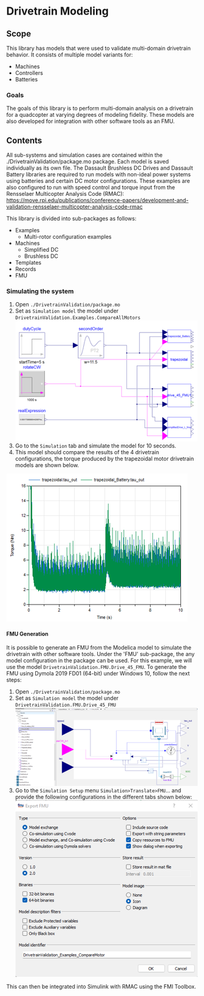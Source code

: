 # Drivetrain Modeling
## Scope
This library has models that were used to validate multi-domain drivetrain behavior. It consists of multiple model variants for:
- Machines
- Controllers
- Batteries

### Goals
The goals of this library is to perform multi-domain analysis on a drivetrain for a quadcopter at varying degrees of modeling fidelity. These models are also developed for integration with other software tools as an FMU.

## Contents
All sub-systems and simulation cases are contained within the ./DrivetrainValidation/package.mo package. Each model is saved individually as its own file. The Dassault Brushless DC Drives and Dassault Battery libraries are required to run models with non-ideal power systems using batteries and certain DC motor configurations. These examples are also configured to run with speed control and torque input from the Rensselaer Multicopter Analysis Code (RMAC): <https://move.rpi.edu/publications/conference-papers/development-and-validation-rensselaer-multicopter-analysis-code-rmac>

This library is divided into sub-packages as follows:
- Examples
    - Multi-rotor configuration examples 
- Machines
    - Simplified DC
    - Brushless DC
- Templates
- Records
- FMU

### Simulating the system
1. Open ``./DrivetrainValidation/package.mo``
2. Set as ``Simulation model`` the model under ``DrivetrainValidation.Examples.CompareAllMotors``
![Alt text](/Pictures/ExampleModel.png "Example model") 
3. Go to the ``Simulation`` tab and simulate the model for 10 seconds.
4. This model should compare the results of the 4 drivetrain configurations, the torque produced by the trapezoidal motor drivetrain models are shown below. 

![Alt text](/Pictures/TrapezoidalTorque.png "Torque produced by the trapezoidal motor models") 

#### FMU Generation
It is possible to generate an FMU from the Modelica model to simulate the drivetrain with other software tools. Under the 'FMU' sub-package, the any model configuration in the package can be used. For this example, we will use the model ``DrivetrainValidation.FMU.Drive_45_FMU``. To generate the FMU using Dymola 2019 FD01 (64-bit) under Windows 10, follow the next steps:

1. Open ``./DrivetrainValidation/package.mo``
2. Set as ``Simulation model`` the model under ``DrivetrainValidation.FMU.Drive_45_FMU``
![Alt text](/Pictures/FMUModel.png "Example model for FMU generation")
3. Go to the ``Simulation Setup`` menu ``Simulation>Translate>FMU``... and provide the following configurations in the different tabs shown below:
![Alt text](/Pictures/FMUOptions.png "FMU configuration options") 


This can then be integrated into Simulink with RMAC using the FMI Toolbox.


